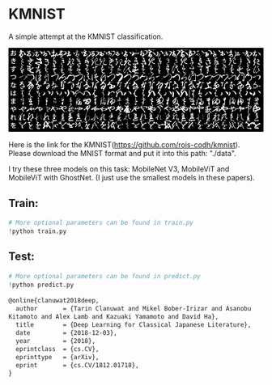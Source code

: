 # KMNIST
A simple attempt at the KMNIST classification.

![image](https://raw.githubusercontent.com/Mateguo1/Pictures/master/img/203089514-885a0207-19b3-4d76-95d4-77854e17204e.png)

Here is the link for the KMNIST(https://github.com/rois-codh/kmnist). Please download the MNIST format and put it into this path: "./data".

I try these three models on this task: MobileNet V3, MobileViT and MobileViT with GhostNet. (I just use the smallest models in these papers).

## Train:

```python
# More optional parameters can be found in train.py
!python train.py
```

## Test:

```python
# More optional parameters can be found in predict.py
!python predict.py
```

```
@online{clanuwat2018deep,
  author       = {Tarin Clanuwat and Mikel Bober-Irizar and Asanobu Kitamoto and Alex Lamb and Kazuaki Yamamoto and David Ha},
  title        = {Deep Learning for Classical Japanese Literature},
  date         = {2018-12-03},
  year         = {2018},
  eprintclass  = {cs.CV},
  eprinttype   = {arXiv},
  eprint       = {cs.CV/1812.01718},
}
```
